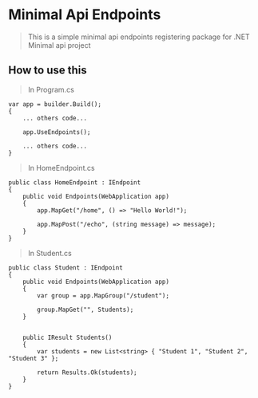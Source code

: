 # Minimal Api Endpoints

> This is a simple minimal api endpoints registering package for .NET Minimal api project

## How to use this

> In Program.cs

```code
var app = builder.Build();
{
    ... others code...

    app.UseEndpoints();

    ... others code...
}
```

> In HomeEndpoint.cs

```code
public class HomeEndpoint : IEndpoint
{
    public void Endpoints(WebApplication app)
    {
        app.MapGet("/home", () => "Hello World!");

        app.MapPost("/echo", (string message) => message);
    }
}
```

> In Student.cs

```code
public class Student : IEndpoint
{
    public void Endpoints(WebApplication app)
    {
        var group = app.MapGroup("/student");

        group.MapGet("", Students);
    }


    public IResult Students()
    {
        var students = new List<string> { "Student 1", "Student 2", "Student 3" };

        return Results.Ok(students);
    }
}
```
